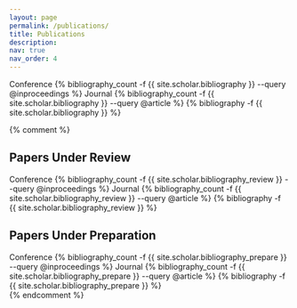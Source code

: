 ```yaml
---
layout: page
permalink: /publications/
title: Publications
description:
nav: true
nav_order: 4
---
```

<!-- _pages/publications.md -->
<div class="publications">
<span class="badge font-weight-bold danger-color-dark align-middle" style="width: 110px;">
    Conference <span class="badge badge-danger">{% bibliography_count -f {{ site.scholar.bibliography }} --query @inproceedings %}</span>
</span>
<span class="badge font-weight-bold primary-color-dark align-middle" style="width: 110px;">
    Journal <span class="badge badge-primary">{% bibliography_count -f {{ site.scholar.bibliography }} --query @article %}</span>
</span>
<!-- <span class="badge font-weight-bold success-color-dark align-middle" style="width: 110px;">
    Book Chapter <span class="badge badge-success">{% bibliography_count -f {{ site.scholar.bibliography }} --query @book %}</span>
</span> -->
{% bibliography -f {{ site.scholar.bibliography }} %}
</div>

{% comment %} 
<div class="publications">
<h2>Papers Under Review</h2>
<span class="badge font-weight-bold danger-color-dark align-middle" style="width: 110px;">
    Conference <span class="badge badge-danger">{% bibliography_count -f {{ site.scholar.bibliography_review }} --query @inproceedings %}</span>
</span>
<span class="badge font-weight-bold primary-color-dark align-middle" style="width: 110px;">
    Journal <span class="badge badge-primary">{% bibliography_count -f {{ site.scholar.bibliography_review }} --query @article %}</span>
</span>
{% bibliography -f {{ site.scholar.bibliography_review }} %}
</div>

<div class="publications">
<h2>Papers Under Preparation</h2>
<span class="badge font-weight-bold danger-color-dark align-middle" style="width: 110px;">
    Conference <span class="badge badge-danger">{% bibliography_count -f {{ site.scholar.bibliography_prepare }} --query @inproceedings %}</span>
</span>
<span class="badge font-weight-bold primary-color-dark align-middle" style="width: 110px;">
    Journal <span class="badge badge-primary">{% bibliography_count -f {{ site.scholar.bibliography_prepare }} --query @article %}</span>
</span>
{% bibliography -f {{ site.scholar.bibliography_prepare }} %}
</div> 
{% endcomment %}

